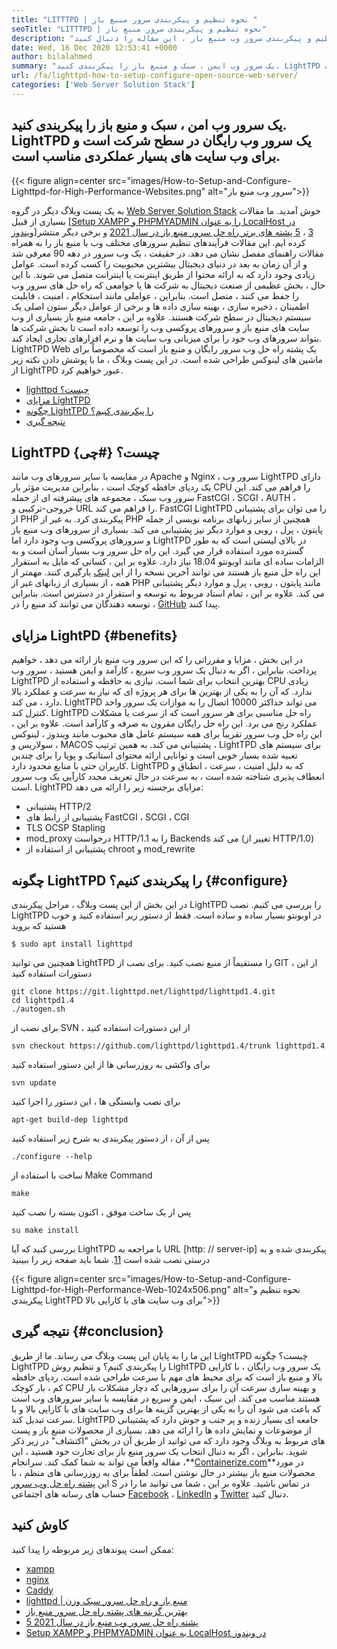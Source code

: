 ```yaml
---
title: "LITTTPD | نحوه تنظیم و پیکربندی سرور منبع باز " 
seoTitle: "LITTTPD | نحوه تنظیم و پیکربندی سرور منبع باز" 
description: "برای یادگیری نحوه تنظیم و پیکربندی سرور وب منبع باز ، این مقاله را دنبال کنید. LightTPD یک سرور وب سازگار است که دارای کنترل بار CPU قوی است." 
date: Wed, 16 Dec 2020 12:53:41 +0000
author: bilalahmed
summary: "یک سرور وب ایمن ، سبک و منبع باز را پیکربندی کنید. LightTPD یک سرور وب رایگان در سطح شرکت است و برای وب سایت های بسیار عملکردی مناسب است." 
url: /fa/lighttpd-how-to-setup-configure-open-source-web-server/
categories: ['Web Server Solution Stack']
---
```


## یک سرور وب امن ، سبک و منبع باز را پیکربندی کنید. LightTPD یک سرور وب رایگان در سطح شرکت است و برای وب سایت های بسیار عملکردی مناسب است.

{{< figure align=center src="images/How-to-Setup-and-Configure-Lighttpd-for-High-Performance-Websites.png" alt="سرور وب منبع باز">}}

به یک پست وبلاگ دیگر در گروه [Web Server Solution Stack][1] خوش آمدید. ما مقالات بسیاری از قبیل [[Setup XAMPP و PHPMYADMIN را به عنوان LocalHost در ویندوز][2]][3] ، [5 پشته های برتر راه حل سرور منبع باز در سال 2021][4] و برخی دیگر منتشر کرده ایم. این مقالات فرآیندهای تنظیم سرورهای مختلف وب با منبع باز را به همراه مقالات راهنمای مفصل نشان می دهد. در حقیقت ، یک وب سرور در دهه 90 معرفی شد و از آن زمان به بعد در دنیای دیجیتال بیشترین محبوبیت را کسب کرده است. عوامل زیادی وجود دارد که به ارائه محتوا از طریق اینترنت یا اینترانت متصل می شوند. با این حال ، بخش عظیمی از صنعت دیجیتال به شرکت ها یا جوامعی که راه حل های سرور وب را حفظ می کنند ، متصل است. بنابراین ، عواملی مانند استحکام ، امنیت ، قابلیت اطمینان ، ذخیره سازی ، بهینه سازی داده ها و برخی از عوامل دیگر ستون اصلی یک سیستم دیجیتال در سطح شرکت هستند.
علاوه بر این ، جامعه منبع باز بسیاری از وب سایت های منبع باز و سرورهای پروکسی وب را توسعه داده است تا بخش شرکت ها بتواند سرورهای وب خود را برای میزبانی وب سایت ها و نرم افزارهای تجاری ایجاد کند. LightTPD Web یک پشته راه حل وب سرور رایگان و منبع باز است که مخصوصاً برای ماشین های لینوکس طراحی شده است. در این پست وبلاگ ، ما با پوشش دادن نکته زیر از LightTPD عبور خواهیم کرد.
  * [lighttpd چیست؟][5]
  * [مزایای LightTPD][6]
  * [چگونه LightTPD را پیکربندی کنیم؟][7]
  * [نتیجه گیری][8]

## LightTPD چیست؟   {#چی}
در مقایسه با سایر سرورهای وب مانند Apache و Nginx ، سرور وب LightTPD دارای یک ردپای حافظه کوچک است ، بنابراین مدیریت مؤثر بار CPU را فراهم می کند. این سرور وب سبک ، مجموعه های پیشرفته ای از جمله FastCGI ، SCGI ، AUTH ، خروجی-ترکیبی و URL را فراهم می کند. FastCGI LightTPD را می توان برای پشتیبانی از PHP پیکربندی کرد. به غیر از PHP همچنین از سایر زبانهای برنامه نویسی از جمله پایتون ، پرل ، روبی و موارد دیگر نیز پشتیبانی می کند.
بسیاری از سرورهای وب منبع باز و سرورهای پروکسی وب وجود دارد اما LightTPD در بالای لیستی است که به طور گسترده مورد استفاده قرار می گیرد. این راه حل سرور وب بسیار آسان است و به الزامات ساده ای مانند اوبونتو 18.04 نیاز دارد. علاوه بر این ، کسانی که مایل به استقرار این راه حل منبع باز هستند می توانند آخرین نسخه را از این [لینک][9] بارگیری کنند. مهمتر از همه ، از بسیاری از زبانهای غیر از PHP مانند پایتون ، روبی ، پرل و موارد دیگر پشتیبانی می کند. علاوه بر این ، تمام اسناد مربوط به توسعه و استقرار در دسترس است. بنابراین ، توسعه دهندگان می توانند کد منبع را در [GitHub][10] پیدا کنند.

## مزایای LightPD   {#benefits}
در این بخش ، مزایا و مقرراتی را که این سرور وب منبع باز ارائه می دهد ، خواهیم پرداخت. بنابراین ، اگر به دنبال یک سرور وب سریع ، کارآمد و ایمن هستید ، سرور وب LightTPD بهترین انتخاب برای شما است. نیازی به حافظه و استفاده از CPU زیادی ندارد. که آن را به یکی از بهترین ها برای هر پروژه ای که نیاز به سرعت و عملکرد بالا دارد ، می کند. LightTPD می تواند حداکثر 10000 اتصال را به موازات یک سرور واحد کنترل کند. LightTPD راه حل مناسبی برای هر سرور است که از سرعت یا مشکلات عملکرد رنج می برد. این راه حل رایگان مقرون به صرفه و کارآمد است.
علاوه بر این ، این راه حل وب سرور تقریباً برای همه سیستم عامل های محبوب مانند ویندوز ، لینوکس ، سولاریس و MACOS پشتیبانی می کند. به همین ترتیب ، LightTPD برای سیستم های تعبیه شده بسیار خوبی است و توانایی ارائه محتوای استاتیک و پویا را برای چندین کاربران حتی با منابع محدود دارد. LightTPD که به دلیل امنیت ، سرعت ، انطباق و انعطاف پذیری شناخته شده است ، به سرعت در حال تعریف مجدد کارآیی یک وب سرور است.
LightTPD مزایای برجسته زیر را ارائه می دهد:
  * پشتیبانی HTTP/2
  * پشتیبانی از رابط های FastCGI ، SCGI ، CGI
  * TLS OCSP Stapling
  * mod_proxy درخواست HTTP/1.1 را به Backends می کند (تغییر از HTTP/1.0)
  * پشتیبانی از استفاده از chroot و mod_rewrite

## چگونه LightTPD را پیکربندی کنیم؟   {#configure}
در این بخش از این پست وبلاگ ، مراحل پیکربندی LightTPD را بررسی می کنیم. نصب LightTPD در اوبونتو بسیار ساده و ساده است. فقط از دستور زیر استفاده کنید و خوب هستید که بروید
```
$ sudo apt install lighttpd
```
همچنین می توانید LightTPD را مستقیماً از منبع نصب کنید. برای نصب از GIT ، از این دستورات استفاده کنید
```
git clone https://git.lighttpd.net/lighttpd/lighttpd1.4.git
cd lighttpd1.4
./autogen.sh
```
برای نصب از SVN ، از این دستورات استفاده کنید
```
svn checkout https://github.com/lighttpd/lighttpd1.4/trunk lighttpd1.4
```
برای واکشی به روزرسانی ها از این دستور استفاده کنید
```
svn update
```
برای نصب وابستگی ها ، این دستور را اجرا کنید
```
apt-get build-dep lighttpd
```
پس از آن ، از دستور پیکربندی به شرح زیر استفاده کنید
```
./configure --help
```
ساخت با استفاده از Make Command
```
make
```
پس از یک ساخت موفق ، اکنون بسته را نصب کنید
```
su make install
```
بررسی کنید که آیا LightTPD با مراجعه به URL [http: // server-ip] پیکربندی شده و به درستی نصب شده است [11]. شما باید صفحه زیر را ببینید

{{< figure align=center src="images/How-to-Setup-and-Configure-Lighttpd-for-High-Performance-Web-1024x506.png" alt="نحوه تنظیم و پیکربندی LightTPD برای وب سایت های با کارایی بالا">}}


## نتیجه گیری   {#conclusion}
این ما را به پایان این پست وبلاگ می رساند. ما از طریق LightTPD چیست؟ چگونه LightTPD را پیکربندی کنیم؟ و تنظیم روش LightTPD یک سرور وب رایگان ، با کارایی بالا و منبع باز است که برای محیط های مهم با سرعت طراحی شده است. ردپای حافظه کم ، بار کوچک CPU و بهینه سازی سرعت آن را برای سرورهایی که دچار مشکلات بار هستند مناسب می کند. این سبک ، ایمن و سریع در مقایسه با سایر سرورهای وب است که باعث می شود آن را به یکی از بهترین گزینه ها برای وب سایت های با کارایی بالا و با سرعت تبدیل کند. LightTPD جامعه ای بسیار زنده و پر جنب و جوش دارد که پشتیبانی از موضوعات و نمایش داده ها را ارائه می دهد. بسیاری از محصولات منبع باز و پست های مربوط به وبلاگ وجود دارد که می توانید از طریق آن در بخش "اکتشاف" در زیر ذکر شوید. بنابراین ، اگر به دنبال انتخاب یک سرور منبع باز برای تجارت خود هستید ، این مقاله واقعاً می تواند به شما کمک کند.
سرانجام ،**[Containerize.com][12]**در مورد محصولات منبع باز بیشتر در حال نوشتن است. لطفاً برای به روزرسانی های منظم ، با این [پشته راه حل وب سرور][1] S در تماس باشید. علاوه بر این ، شما می توانید ما را در حساب های رسانه های اجتماعی [Facebook][13] ، [LinkedIn][14] و [Twitter][15] دنبال کنید.

## کاوش کنید
ممکن است پیوندهای زیر مربوطه را پیدا کنید:
  * [xampp][16]
  * [nginx][17]
  * [Caddy][18]
  * [lighttpd | منبع باز و راه حل سرور سبک وزن][19]
  * [بهترین گزینه های پشته راه حل سرور منبع باز][1]
  * [5 پشته راه حل سرور وب منبع باز در سال 2021][4]
  * [Setup XAMPP و PHPMYADMIN به عنوان LocalHost در ویندوز][2]

  
[1]: https://products.containerize.com/solution-stack/
[2]: https://blog.containerize.com/database-management-software/how-to-setup-xampp-and-phpmyadmin-as-localhost-on-windows/
[3]: https://blog.containerize.com/2020/12/16/setup-and-configure-lighttpd-web-server-for-high-performance-websites/
[4]: https://blog.containerize.com/2021/01/08/top-5-open-source-web-server-solution-stacks-in-2021/
[5]: #what
[6]: #benefits
[7]: #configure
[8]: #conclusion
[9]: http://www.lighttpd.net/download/
[10]: https://github.com/lighttpd/lighttpd1.4
[11]: http://your-server-ip/
[12]: https://www.containerize.com/
[13]: https://web.facebook.com/containerize
[14]: https://www.linkedin.com/company/containerize/
[15]: https://twitter.com/containerize_co
[16]: https://products.containerize.com/solution-stack/xampp/
[17]: https://products.containerize.com/solution-stack/nginx/
[18]: https://products.containerize.com/solution-stack/caddy/
[19]: https://products.containerize.com/solution-stack/lighttpd
